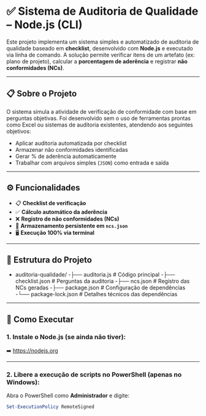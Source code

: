 # ✅ Sistema de Auditoria de Qualidade – Node.js (CLI)

Este projeto implementa um sistema simples e automatizado de auditoria de qualidade baseado em **checklist**, desenvolvido com **Node.js** e executado via linha de comando. A solução permite verificar itens de um artefato (ex: plano de projeto), calcular a **porcentagem de aderência** e registrar **não conformidades (NCs)**.

---

## 📋 Sobre o Projeto

O sistema simula a atividade de verificação de conformidade com base em perguntas objetivas. Foi desenvolvido sem o uso de ferramentas prontas como Excel ou sistemas de auditoria existentes, atendendo aos seguintes objetivos:

- Aplicar auditoria automatizada por checklist
- Armazenar não conformidades identificadas
- Gerar % de aderência automaticamente
- Trabalhar com arquivos simples (`JSON`) como entrada e saída

---

## ⚙️ Funcionalidades

- 📋 **Checklist de verificação**
- ✅ **Cálculo automático da aderência**
- ❌ **Registro de não conformidades (NCs)**
- 💾 **Armazenamento persistente em `ncs.json`**
- 🖥️ **Execução 100% via terminal**

---

## 📂 Estrutura do Projeto

- auditoria-qualidade/
-├── auditoria.js # Código principal
-├── checklist.json # Perguntas da auditoria
-├── ncs.json # Registro das NCs geradas
-├── package.json # Configuração de dependências
-└── package-lock.json # Detalhes técnicos das dependências

---

## 🚀 Como Executar

### 1. Instale o Node.js (se ainda não tiver):
➡️ https://nodejs.org

---

### 2. Libere a execução de scripts no PowerShell (apenas no Windows):

Abra o PowerShell como **Administrador** e digite:

```powershell
Set-ExecutionPolicy RemoteSigned




